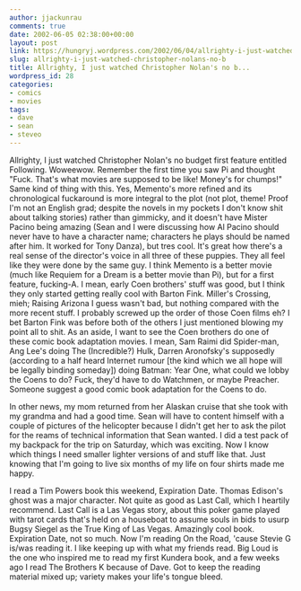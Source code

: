 ```yaml
---
author: jjackunrau
comments: true
date: 2002-06-05 02:38:00+00:00
layout: post
link: https://hungryj.wordpress.com/2002/06/04/allrighty-i-just-watched-christopher-nolans-no-b/
slug: allrighty-i-just-watched-christopher-nolans-no-b
title: Allrighty, I just watched Christopher Nolan's no b...
wordpress_id: 28
categories:
- comics
- movies
tags:
- dave
- sean
- steveo
---
```


Allrighty, I just watched Christopher Nolan's no budget first feature entitled Following.  Woweewow.  Remember the first time you saw Pi and thought "Fuck.  That's what movies are supposed to be like!  Money's for chumps!"  Same kind of thing with this.  Yes, Memento's more refined and its chronological fuckaround is more integral to the plot (not plot, theme! Proof I'm not an English grad; despite the novels in my pockets I don't know shit about talking stories) rather than gimmicky, and it doesn't have Mister Pacino being amazing (Sean and I were discussing how Al Pacino should never have to have a character name; characters he plays should be named after him.  It worked for Tony Danza), but tres cool.  It's great how there's a real sense of the director's voice in all three of these puppies.  They all feel like they were done by the same guy.  I think Memento is a better movie (much like Requiem for a Dream is a better movie than Pi), but for a first feature, fucking-A.  I mean, early Coen brothers' stuff was good, but I think they only started getting really cool with Barton Fink.  Miller's Crossing, mieh; Raising Arizona I guess wasn't bad, but nothing compared with the more recent stuff.  I probably screwed up the order of those Coen films eh?  I bet Barton Fink was before both of the others I just mentioned blowing my point all to shit.  As an aside, I want to see the Coen brothers do one of these comic book adaptation movies.  I mean, Sam Raimi did Spider-man, Ang Lee's doing The (Incredible?) Hulk, Darren Aronofsky's supposedly (according to a half heard Internet rumour [the kind which we all hope will be legally binding someday]) doing Batman: Year One, what could we lobby the Coens to do?  Fuck, they'd have to do Watchmen, or maybe Preacher.  Someone suggest a good comic book adaptation for the Coens to do.
  

  
In other news, my mom returned from her Alaskan cruise that she took with my grandma and had a good time.  Sean will have to content himself with a couple of pictures of the helicopter because I didn't get her to ask the pilot for the reams of technical information that Sean wanted.  I did a test pack of my backpack for the trip on Saturday, which was exciting.  Now I know which things I need smaller lighter versions of and stuff like that.  Just knowing that I'm going to live six months of my life on four shirts made me happy.
  

  
I read a Tim Powers book this weekend, Expiration Date.  Thomas Edison's ghost was a major character.  Not quite as good as Last Call, which I heartily recommend.  Last Call is a Las Vegas story, about this poker game played with tarot cards that's held on a houseboat to assume souls in bids to usurp Bugsy Siegel as the True King of Las Vegas.  Amazingly cool book.  Expiration Date, not so much.  Now I'm reading On the Road, 'cause Stevie G is/was reading it.  I like keeping up with what my friends read.  Big Loud is the one who inspired me to read my first Kundera book, and a few weeks ago I read The Brothers K because of Dave.  Got to keep the reading material mixed up; variety makes your life's tongue bleed.

